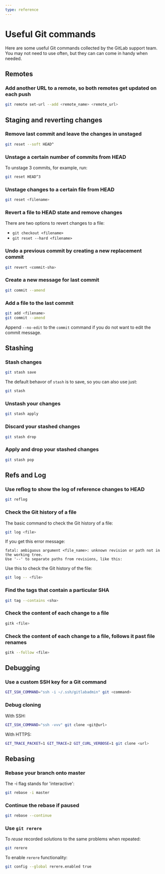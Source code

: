 ```yaml
---
type: reference
---
```


# Useful Git commands

Here are some useful Git commands collected by the GitLab support team. You may not
need to use often, but they can can come in handy when needed.

## Remotes

### Add another URL to a remote, so both remotes get updated on each push

```sh
git remote set-url --add <remote_name> <remote_url>
```

## Staging and reverting changes

### Remove last commit and leave the changes in unstaged

```sh
git reset --soft HEAD^
```

### Unstage a certain number of commits from HEAD

To unstage 3 commits, for example, run:

```sh
git reset HEAD^3
```

### Unstage changes to a certain file from HEAD

```sh
git reset <filename>
```

### Revert a file to HEAD state and remove changes

There are two options to revert changes to a file:

- `git checkout <filename>`
- `git reset --hard <filename>`

### Undo a previous commit by creating a new replacement commit

```sh
git revert <commit-sha>
```

### Create a new message for last commit

```sh
git commit --amend
```

### Add a file to the last commit

```sh
git add <filename>
git commit --amend
```

Append `--no-edit` to the `commit` command if you do not want to edit the commit
message.

## Stashing

### Stash changes

```sh
git stash save
```

The default behavor of `stash` is to save, so you can also use just:

```sh
git stash
```

### Unstash your changes

```sh
git stash apply
```

### Discard your stashed changes

```sh
git stash drop
```

### Apply and drop your stashed changes

```sh
git stash pop
```

## Refs and Log

### Use reflog to show the log of reference changes to HEAD

```sh
git reflog
```

### Check the Git history of a file

The basic command to check the Git history of a file:

```sh
git log <file>
```

If you get this error message:

```text
fatal: ambiguous argument <file_name>: unknown revision or path not in the working tree.
Use '--' to separate paths from revisions, like this:
```

Use this to check the Git history of the file:

```sh
git log -- <file>
```

### Find the tags that contain a particular SHA

```sh
git tag --contains <sha>
```

### Check the content of each change to a file

```sh
gitk <file>
```

### Check the content of each change to a file, follows it past file renames

```sh
gitk --follow <file>
```

## Debugging

### Use a custom SSH key for a Git command

```sh
GIT_SSH_COMMAND="ssh -i ~/.ssh/gitlabadmin" git <command>
```

### Debug cloning

With SSH:

```sh
GIT_SSH_COMMAND="ssh -vvv" git clone <git@url>
```

With HTTPS:

```sh
GIT_TRACE_PACKET=1 GIT_TRACE=2 GIT_CURL_VERBOSE=1 git clone <url>
```

## Rebasing

### Rebase your branch onto master

The -i flag stands for 'interactive':

```sh
git rebase -i master
```

### Continue the rebase if paused

```sh
git rebase --continue
```

### Use `git rerere`

To _reuse_ recorded solutions to the same problems when repeated:

```sh
git rerere
```

To enable `rerere` functionality:

```sh
git config --global rerere.enabled true
```

<!-- ## Troubleshooting

Include any troubleshooting steps that you can foresee. If you know beforehand what issues
one might have when setting this up, or when something is changed, or on upgrading, it's
important to describe those, too. Think of things that may go wrong and include them here.
This is important to minimize requests for support, and to avoid doc comments with
questions that you know someone might ask.

Each scenario can be a third-level heading, e.g. `### Getting error message X`.
If you have none to add when creating a doc, leave this section in place
but commented out to help encourage others to add to it in the future. -->
